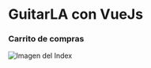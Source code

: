# GuitarLA con VueJs

### Carrito de compras
![Imagen del Index](/../main/public/img/banner_guitarla_carrito.JPG)